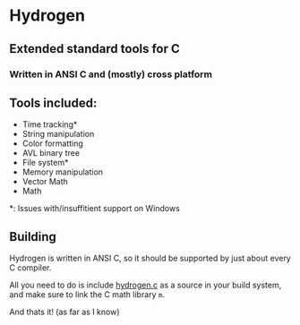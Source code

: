 # Hydrogen
## Extended standard tools for C
### Written in ANSI C and (mostly) cross platform

## Tools included:

-  Time tracking*
-  String manipulation
-  Color formatting
-  AVL binary tree
-  File system*
-  Memory manipulation
-  Vector Math
-  Math

*: Issues with/insuffitient support on Windows

## Building
Hydrogen is written in ANSI C, so it should be supported by just about every C compiler.

All you need to do is include [hydrogen.c](hydrogen.c) as a source in your build system, and make sure to link the C math library `m`.

And thats it! (as far as I know)
